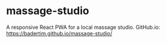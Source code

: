# massage-studio
A responsive React PWA for a local massage studio.
GitHub.io: https://badertim.github.io/massage-studio/

